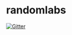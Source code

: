 # randomlabs

[![Gitter](https://badges.gitter.im/Join%20Chat.svg)](https://gitter.im/notkeo/randomlabs?utm_source=badge&utm_medium=badge&utm_campaign=pr-badge&utm_content=badge)